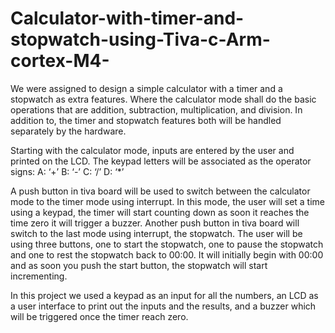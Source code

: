 # Calculator-with-timer-and-stopwatch-using-Tiva-c-Arm-cortex-M4-
We were assigned to design a simple calculator with a timer and a stopwatch as extra features.
Where the calculator mode shall do the basic operations that are addition, subtraction, multiplication, and division.
In addition to, the timer and stopwatch features both will be handled separately by the hardware. 

Starting with the calculator mode, inputs are entered by the user and printed on the LCD. The keypad letters will be associated as the operator signs: 
A: ‘+’ 
B: ‘-’ 
C: ‘/’ 
D: ‘*’ 

A push button in tiva board will be used to switch between the calculator mode to the timer mode using interrupt. 
In this mode, the user will set a time using a keypad, the timer will start counting down as soon it reaches the time zero it will trigger a buzzer. 
Another push button in tiva board will switch to the last mode using interrupt, the stopwatch. 
The user will be using three buttons, one to start the stopwatch, one to pause the stopwatch and one to rest the stopwatch back to 00:00.
It will initially begin with 00:00 and as soon you push the start button, the stopwatch will start incrementing.  

In this project we used a keypad as an input for all the numbers, an LCD as a user interface to print out the inputs and the results,
and a buzzer which will be triggered once the timer reach zero. 
